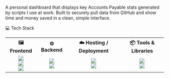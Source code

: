 A personal dashboard that displays key Accounts Payable stats generated by scripts I use at work. Built to securely pull data from GitHub and show time and money saved in a clean, simple interface.

💻 Tech Stack
<table> <tr> <th>🖼️ Frontend</th> <th>⚙️ Backend</th> <th>☁️ Hosting / Deployment</th> <th>📦 Tools & Libraries</th> </tr> <tr> <td align="center"> <img src="https://img.shields.io/badge/React-20232A?style=for-the-badge&logo=react&logoColor=61DAFB" /><br/> <img src="https://img.shields.io/badge/Vite-646CFF?style=for-the-badge&logo=vite&logoColor=white" /><br/> <img src="https://img.shields.io/badge/Tailwind_CSS-38B2AC?style=for-the-badge&logo=tailwind-css&logoColor=white" /> </td> <td align="center"> <img src="https://img.shields.io/badge/Node.js-339933?style=for-the-badge&logo=node.js&logoColor=white" /><br/> <img src="https://img.shields.io/badge/Express.js-000000?style=for-the-badge&logo=express&logoColor=white" /> </td> <td align="center"> <img src="https://img.shields.io/badge/Render-46E3B7?style=for-the-badge&logo=render&logoColor=black" /><br/> <img src="https://img.shields.io/badge/GitHub_Pages-222222?style=for-the-badge&logo=github&logoColor=white" /> </td> <td align="center"> <img src="https://img.shields.io/badge/Octokit-000000?style=for-the-badge&logo=github&logoColor=white" /><br/> <img src="https://img.shields.io/badge/Recharts-FF5252?style=for-the-badge&logo=recharts&logoColor=white" /> </td> </tr> </table>
